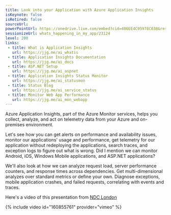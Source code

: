 ```yaml
---
title: Look into your Application with Azure Application Insights
isKeynote: false
isRetired: false
sourceUrl:
powerPointUrl: https://onedrive.live.com/embed?cid=406EE4C95978C038&resid=406EE4C95978C038%2171688&authkey=AN6iybrf8svFel0&em=2
sessionizeUrl: whats_happening_in_my_app/23124
level: 200
links:
 - title: What is Application Insights
   url: https://jjg.me/ai_whatis
 - title: Application Insights Documentation
   url: https://jjg.me/ai_docs
 - title: ASP.NET Setup
   url: https://jjg.me/ai_aspnet
 - title: Application Insights Status Monitor
   url: https://jjg.me/ai_statusmon
 - title: Status Blog
   url: https://jjg.me/ai_service_status
 - title: Monitor Web App Performance
   url: https://jjg.me/ai_mon_webapp
---
```

Azure Application Insights, part of the Azure Monitor services, helps you collect, analyze, and act on telemetry data from your Azure and on-premises environment.

Let's see how you can get alerts on performance and availability issues, monitor our applications' usage and performance, get telemetry for our application without redeploying the applications, search traces, and exception logs to figure out what is wrong. Did I mention we can monitor Android, iOS, Windows Mobile applications, and ASP.NET applications?

We'll also look at how we can analyze request load, server performance counters, and response times across dependencies. Get multi-dimensional analyzes over standard metrics or define your own. Diagnose exceptions, mobile application crashes, and failed requests, correlating with events and traces.

Here's a video of this presentation from [NDC London](https://ndc-london.com/)

{% include video id="160855761" provider="vimeo" %}
